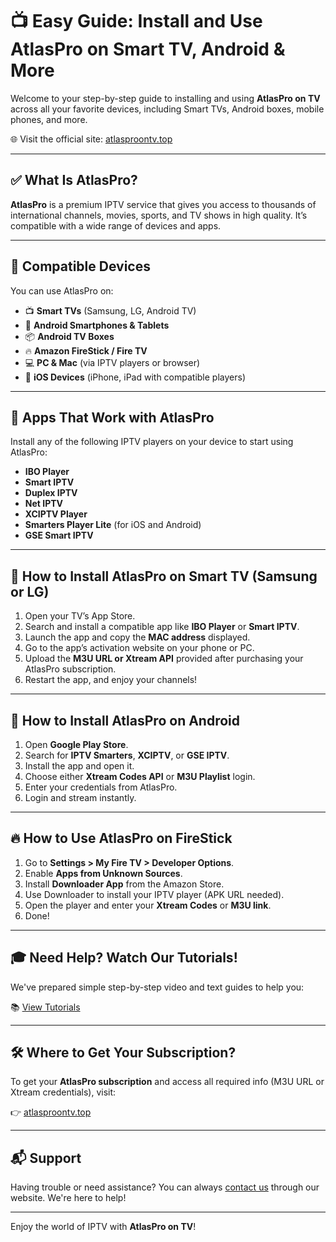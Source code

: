 # 📺 Easy Guide: Install and Use AtlasPro on Smart TV, Android & More

Welcome to your step-by-step guide to installing and using **AtlasPro on TV** across all your favorite devices, including Smart TVs, Android boxes, mobile phones, and more.

🌐 Visit the official site: [atlasproontv.top](https://atlasproontv.top)

---

## ✅ What Is AtlasPro?

**AtlasPro** is a premium IPTV service that gives you access to thousands of international channels, movies, sports, and TV shows in high quality. It’s compatible with a wide range of devices and apps.

---

## 📱 Compatible Devices

You can use AtlasPro on:

- 📺 **Smart TVs** (Samsung, LG, Android TV)
- 🤖 **Android Smartphones & Tablets**
- 📦 **Android TV Boxes**
- 🔥 **Amazon FireStick / Fire TV**
- 💻 **PC & Mac** (via IPTV players or browser)
- 🍎 **iOS Devices** (iPhone, iPad with compatible players)

---

## 🧰 Apps That Work with AtlasPro

Install any of the following IPTV players on your device to start using AtlasPro:

- **IBO Player**
- **Smart IPTV**
- **Duplex IPTV**
- **Net IPTV**
- **XCIPTV Player**
- **Smarters Player Lite** (for iOS and Android)
- **GSE Smart IPTV**

---

## 🚀 How to Install AtlasPro on Smart TV (Samsung or LG)

1. Open your TV’s App Store.
2. Search and install a compatible app like **IBO Player** or **Smart IPTV**.
3. Launch the app and copy the **MAC address** displayed.
4. Go to the app’s activation website on your phone or PC.
5. Upload the **M3U URL or Xtream API** provided after purchasing your AtlasPro subscription.
6. Restart the app, and enjoy your channels!

---

## 🤖 How to Install AtlasPro on Android

1. Open **Google Play Store**.
2. Search for **IPTV Smarters**, **XCIPTV**, or **GSE IPTV**.
3. Install the app and open it.
4. Choose either **Xtream Codes API** or **M3U Playlist** login.
5. Enter your credentials from AtlasPro.
6. Login and stream instantly.

---

## 🔥 How to Use AtlasPro on FireStick

1. Go to **Settings > My Fire TV > Developer Options**.
2. Enable **Apps from Unknown Sources**.
3. Install **Downloader App** from the Amazon Store.
4. Use Downloader to install your IPTV player (APK URL needed).
5. Open the player and enter your **Xtream Codes** or **M3U link**.
6. Done!

---

## 🎓 Need Help? Watch Our Tutorials!

We've prepared simple step-by-step video and text guides to help you:

📚 [View Tutorials](https://atlasproontv.top/Tutorials)

---

## 🛠 Where to Get Your Subscription?

To get your **AtlasPro subscription** and access all required info (M3U URL or Xtream credentials), visit:

👉 [atlasproontv.top](https://atlasproontv.top)

---

## 📬 Support

Having trouble or need assistance? You can always [contact us](https://atlasproontv.top) through our website. We're here to help!

---

Enjoy the world of IPTV with **AtlasPro on TV**!

